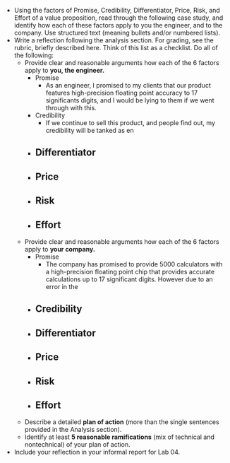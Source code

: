 - Using the factors of Promise, Credibility, Differentiator, Price, Risk, and Effort of a value proposition, read through the following case study, and identify how each of these factors apply to you the engineer, and to the company. Use structured text (meaning bullets and/or numbered lists).
- Write a reflection following the analysis section. For grading, see the rubric, briefly described here. Think of this list as a checklist. Do all of the following: 
	- Provide clear and reasonable arguments how each of the 6 factors apply to **you, the engineer.** 
		- Promise
			- As an engineer, I promised to my clients that our product features high-precision floating point accuracy to 17 significants digits, and I would be lying to them if we went through with this.
		- Credibility
			- If we continue to sell this product, and people find out, my credibility will be tanked as en 
		- Differentiator
			- 
		- Price
			- 
		- Risk
			- 
		- Effort
			- 
	- Provide clear and reasonable arguments how each of the 6 factors apply to **your company.** 
		- Promise
			- The company has promised to provide 5000 calculators with a high-precision floating point chip that provides accurate calculations up to 17 significant digits.  However due to an error in the 
		- Credibility
			- 
		- Differentiator
			- 
		- Price
			- 
		- Risk
			- 
		- Effort
			- 
	- Describe a detailed **plan of action** (more than the single sentences provided in the Analysis section). 
	- Identify at least **5 reasonable ramifications** (mix of technical and nontechnical) of your plan of action. 
- Include your reflection in your informal report for Lab 04.
